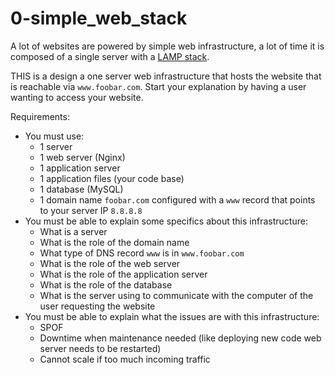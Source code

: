 # 0-simple_web_stack

A lot of websites are powered by simple web infrastructure, a lot of time it is composed of a single server with a [﻿LAMP stack](https://intranet.alxswe.com/rltoken/YVDX0XsC6XHp0nmezvT9vQ).

THIS is a design a one server web infrastructure that hosts the website that is reachable via `www.foobar.com`. Start your explanation by having a user wanting to access your website.



Requirements:

- You must use:
    - 1 server
    - 1 web server (Nginx)
    - 1 application server
    - 1 application files (your code base)
    - 1 database (MySQL)
    - 1 domain name `foobar.com`  configured with a `www`  record that points to your server IP `8.8.8.8` 
- You must be able to explain some specifics about this infrastructure:
    - What is a server
    - What is the role of the domain name
    - What type of DNS record `www`  is in `www.foobar.com` 
    - What is the role of the web server
    - What is the role of the application server
    - What is the role of the database
    - What is the server using to communicate with the computer of the user requesting the website
- You must be able to explain what the issues are with this infrastructure:
    - SPOF
    - Downtime when maintenance needed (like deploying new code web server needs to be restarted)
    - Cannot scale if too much incoming traffic


